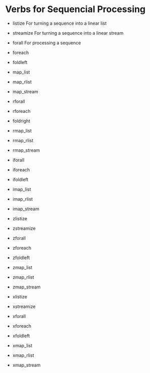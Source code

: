 # Verbs for Sequencial Processing

* listize
  For turning a sequence into a linear list

* streamize
  For turning a sequence into a linear stream

* forall
  For processing a sequence 


* foreach
* foldleft
* map_list
* map_rlist
* map_stream

* rforall
* rforeach
* foldright
* rmap_list
* rmap_rlist
* rmap_stream

* iforall
* iforeach
* ifoldleft
* imap_list
* imap_rlist
* imap_stream

* zlistize
* zstreamize
* zforall
* zforeach
* zfoldleft
* zmap_list
* zmap_rlist
* zmap_stream

* xlistize
* xstreamize
* xforall
* xforeach
* xfoldleft
* xmap_list
* xmap_rlist
* xmap_stream
